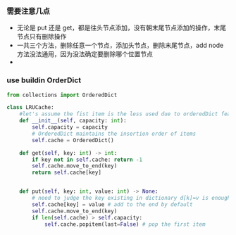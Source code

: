 ### 需要注意几点

- 无论是 put 还是 get，都是往头节点添加，没有朝末尾节点添加的操作，末尾节点只有删除操作
- 一共三个方法，删除任意一个节点，添加头节点，删除末尾节点，add node 方法没法通用，因为没法确定要删除哪个位置节点
-

### use buildin OrderDict

```python
from collections import OrderedDict

class LRUCache:
    #let's assume the fist item is the less used due to orderedDict feature
    def __init__(self, capacity: int):
        self.capacity = capacity
        # OrderedDict maintains the insertion order of items
        self.cache = OrderedDict()

    def get(self, key: int) -> int:
        if key not in self.cache: return -1
        self.cache.move_to_end(key)
        return self.cache[key]


    def put(self, key: int, value: int) -> None:
        # need to judge the key existing in dictionary d[k]=v is enough
        self.cache[key] = value # add to the end by default
        self.cache.move_to_end(key)
        if len(self.cache) > self.capacity:
            self.cache.popitem(last=False) # pop the first item

```
